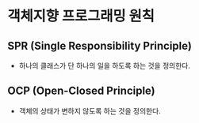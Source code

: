 # 객체지향 프로그래밍 원칙
## SPR (Single Responsibility Principle)
- 하나의 클래스가 단 하나의 일을 하도록 하는 것을 정의한다.
## OCP (Open-Closed Principle)
- 객체의 상태가 변하지 않도록 하는 것을 정의한다.